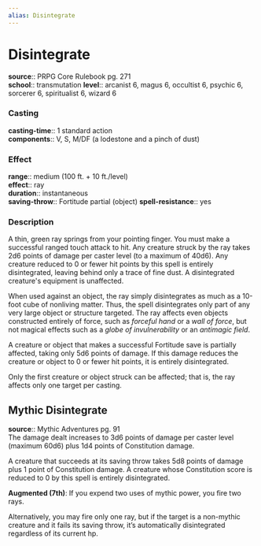 ```yaml
---
alias: Disintegrate
---
```


# Disintegrate 

**source**:: PRPG Core Rulebook pg. 271  
**school**:: transmutation
**level**:: arcanist 6, magus 6, occultist 6, psychic 6, sorcerer 6, spiritualist 6, wizard 6

### Casting 

**casting-time**:: 1 standard action  
**components**:: V, S, M/DF (a lodestone and a pinch of dust)

### Effect 

**range**:: medium (100 ft. + 10 ft./level)  
**effect**:: ray  
**duration**:: instantaneous  
**saving-throw**:: Fortitude partial (object)
**spell-resistance**:: yes

### Description 

A thin, green ray springs from your pointing finger. You must make a successful ranged touch attack to hit. Any creature struck by the ray takes 2d6 points of damage per caster level (to a maximum of 40d6). Any creature reduced to 0 or fewer hit points by this spell is entirely disintegrated, leaving behind only a trace of fine dust. A disintegrated creature's equipment is unaffected.  
  
When used against an object, the ray simply disintegrates as much as a 10-foot cube of nonliving matter. Thus, the spell disintegrates only part of any very large object or structure targeted. The ray affects even objects constructed entirely of force, such as *forceful hand* or a *wall of force*, but not magical effects such as a *globe of invulnerability* or an *antimagic field*.  
  
A creature or object that makes a successful Fortitude save is partially affected, taking only 5d6 points of damage. If this damage reduces the creature or object to 0 or fewer hit points, it is entirely disintegrated.  
  
Only the first creature or object struck can be affected; that is, the ray affects only one target per casting.

## Mythic Disintegrate 

**source**:: Mythic Adventures pg. 91  
The damage dealt increases to 3d6 points of damage per caster level (maximum 60d6) plus 1d4 points of Constitution damage.  
  
A creature that succeeds at its saving throw takes 5d8 points of damage plus 1 point of Constitution damage. A creature whose Constitution score is reduced to 0 by this spell is entirely disintegrated.  
  
**Augmented (7th)**: If you expend two uses of mythic power, you fire two rays.  
  
Alternatively, you may fire only one ray, but if the target is a non-mythic creature and it fails its saving throw, it’s automatically disintegrated regardless of its current hp.
